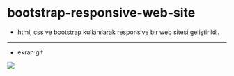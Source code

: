 # bootstrap-responsive-web-site

- html, css ve bootstrap kullanılarak responsive bir web sitesi geliştirildi.

------

- ekran gif 

 
![](ekran-kaydi-min.gif)


